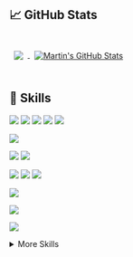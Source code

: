 <!--![![Twitter Badge](https://img.shields.io/badge/Twitter-Profile-informational?style=flat&logo=twitter&logoColor=white&color=1CA2F1)](https://twitter.com/AnouarAimade)-->
<!--![![LinkedIn Badge](https://img.shields.io/badge/LinkedIn-Profile-informational?style=flat&logo=linkedin&logoColor=white&color=0D76A8)](https://www.linkedin.com/in/aimade-anouar-57bb791a7/)-->
<!--![![CodePen Badge](https://img.shields.io/badge/CodePen-Profile-informational?style=flat&logo=codepen&logoColor=white&color=black)](https://codepen.io/aimdexter)-->

## &#x1f4c8; GitHub Stats

<br>

<a href="https://github.com/aimdexter">
  <img align="center" style="margin:0.5rem" src="https://github-readme-stats.vercel.app/api/top-langs/?username=aimdexter&hide=html,css&title_color=ffffff&text_color=c9cacc&icon_color=4AB197&bg_color=1A2B34" />
</a>

<a href="https://github.com/aimdexter">
  <img align="center" style="margin:0.5rem" src="https://github-readme-stats.vercel.app/api?username=aimdexter&show_icons=true&line_height=27&count_private=true&title_color=ffffff&text_color=c9cacc&icon_color=4AB097&bg_color=1A2B34" alt="Martin's GitHub Stats" />
</a>

<br>
<br>

## 💼 Skills
![](https://img.shields.io/badge/Code-HTML5-informational?style=flat&logo=html5&logoColor=white&color=4AB197)
![](https://img.shields.io/badge/Style-CSS-informational?style=flat&logo=css3&logoColor=white&color=4AB197)
![](https://img.shields.io/badge/Style-Tailwind-informational?style=flat&logo=Tailwind-CSS&logoColor=white&color=4AB197)
![](https://img.shields.io/badge/Style-Sass-informational?style=flat&logo=Sass&logoColor=white&color=4AB197)
![](https://img.shields.io/badge/Style-bootstrap-informational?style=flat&logo=bootstrap&logoColor=white&color=4AB197)
<br>

![](https://img.shields.io/badge/Design-figma-informational?style=flat&logo=figma&logoColor=white&color=4AB197)
<br>

![](https://img.shields.io/badge/Code-python-informational?style=flat&logo=python&logoColor=white&color=4AB197)
![](https://img.shields.io/badge/Code-django-informational?style=flat&logo=django&logoColor=white&color=4AB197)
<br>

![](https://img.shields.io/badge/Db-MySQL-informational?style=flat&logo=MySQL&logoColor=white&color=4AB197)
![](https://img.shields.io/badge/Db-MongoDB-informational?style=flat&logo=MongoDB&logoColor=white&color=4AB197)
![](https://img.shields.io/badge/Db-postgresql-informational?style=flat&logo=postgresql&logoColor=white&color=4AB197)
<br>

![](https://img.shields.io/badge/Hosting-vercel-informational?style=flat&logo=vercel&logoColor=white&color=4AB197)
<!-- !![](https://img.shields.io/badge/Code-TypeScript-informational?style=flat&logo=TypeScript&logoColor=white&color=4AB197)-->
![](https://img.shields.io/badge/Code-JavaScript-informational?style=flat&logo=JavaScript&logoColor=white&color=4AB197)
<!-- ![](https://img.shields.io/badge/Code-Angular-informational?style=flat&logo=angular&logoColor=white&color=4AB197) -->
<!-- ![](https://img.shields.io/badge/Code-Ionic-informational?style=flat&logo=ionic&logoColor=white&color=4AB197) -->
![](https://img.shields.io/badge/Code-React-informational?style=flat&logo=react&logoColor=white&color=4AB197)
<!-- ![](https://img.shields.io/badge/Code-Redux-informational?style=flat&logo=Redux&logoColor=white&color=4AB197) -->
<!-- ![](https://img.shields.io/badge/Code-Gatsby-informational?style=flat&logo=gatsby&logoColor=white&color=4AB197) -->
<!-- ![](https://img.shields.io/badge/Code-GreenSock-informational?style=flat&logo=GreenSock&logoColor=white&color=4AB197) -->


<details>
<summary>More Skills</summary>

<br>

<!--![](https://img.shields.io/badge/Test-Jasmine-informational?style=flat&logo=Jasmine&logoColor=white&color=4AB197)-->
<!--![](https://img.shields.io/badge/Test-Jest-informational?style=flat&logo=jest&logoColor=white&color=4AB197)-->
<!--![](https://img.shields.io/badge/Test-Mocha-informational?style=flat&logo=Mocha&logoColor=white&color=4AB197)-->
<!--![](https://img.shields.io/badge/Test-Cypress-informational?style=flat&logo=Cypress&logoColor=white&color=4AB197)-->

<br>

![](https://img.shields.io/badge/Tools-Docker-informational?style=flat&logo=docker&logoColor=white&color=4AB197)
<!--![](https://img.shields.io/badge/Tools-Pivotal-informational?style=flat&logo=Pivotal-Tracker&logoColor=white&color=4AB197)-->
![](https://img.shields.io/badge/Tools-NGINX-informational?style=flat&logo=nginx&logoColor=white&color=4AB197)
<!--![](https://img.shields.io/badge/Tools-Netlify-informational?style=flat&logo=netlify&logoColor=white&color=4AB197)-->
<!--![](https://img.shields.io/badge/Tools-Jenkins-informational?style=flat&logo=jenkins&logoColor=white&color=4AB197)-->
<!--![](https://img.shields.io/badge/Tools-SonarQube-informational?style=flat&logo=SonarQube&logoColor=white&color=4AB197)-->
![](https://img.shields.io/badge/Tools-Actions-informational?style=flat&logo=github-actions&logoColor=white&color=4AB197)
![](https://img.shields.io/badge/Tools-NPM-informational?style=flat&logo=npm&logoColor=white&color=4AB197)
![](https://img.shields.io/badge/Tools-Postman-informational?style=flat&logo=Postman&logoColor=white&color=4AB197)
<!--![](https://img.shields.io/badge/Tools-Photoshop-informational?style=flat&logo=Adobe-Photoshop&logoColor=white&color=4AB197)-->
<!--![](https://img.shields.io/badge/Tools-Illustrator-informational?style=flat&logo=Adobe-Illustrator&logoColor=white&color=4AB197)-->
<!--![](https://img.shields.io/badge/Tools-AdobeXD-informational?style=flat&logo=Adobe-XD&logoColor=white&color=4AB197)-->
![](https://img.shields.io/badge/Tools-GitHub-informational?style=flat&logo=GitHub&logoColor=white&color=4AB197)
![](https://img.shields.io/badge/Tools-GitLab-informational?style=flat&logo=GitLab&logoColor=white&color=4AB197)
<!--![](https://img.shields.io/badge/Tools-Bitbucket-informational?style=flat&logo=Bitbucket&logoColor=white&color=4AB197)-->
<!--![](https://img.shields.io/badge/Tools-Jira-informational?style=flat&logo=Jira-Software&logoColor=white&color=4AB197)-->
<!--![](https://img.shields.io/badge/Tools-Clubhouse-informational?style=flat&logo=Clubhouse&logoColor=white&color=4AB197)-->

</details>
